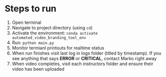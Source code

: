 # Steps to run

1. Open terminal
1. Navigate to project directory (using `cd`)
1. Activate the environment: `conda activate automated_video_branding_tool_env`
1. Run: `python main.py`
1. Monitor termianl printouts for realtime status
1. When run finishes visit last log in logs folder (titled by timestamp). If you see anything that says **ERROR** or **CRITICAL**, contact Marko right away
1. When video completes, visit each instructors folder and ensure their video has been uploaded